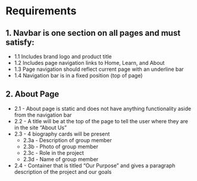 # Requirements

## 1. Navbar is one section on all pages and must satisfy:
  - 1.1 Includes brand logo and product title
  - 1.2 Includes page navigation links to Home, Learn, and About
  - 1.3 Page navigation should reflect current page with an underline bar
  - 1.4 Navigation bar is in a fixed position (top of page)

## 2. About Page

  - 2.1 - About page is static and does not have anything functionality aside from the navigation bar
  - 2.2 - A title will be at the top of the page to tell the user where they are in the site “About Us”
  - 2.3 - 4 biography cards will be present
    - 2.3a - Description of group member
    - 2.3b - Photo of group member
    - 2.3c - Role in the project
    - 2.3d - Name of group member
  - 2.4 - Container that is titled “Our Purpose” and gives a paragraph description of the project and our goals